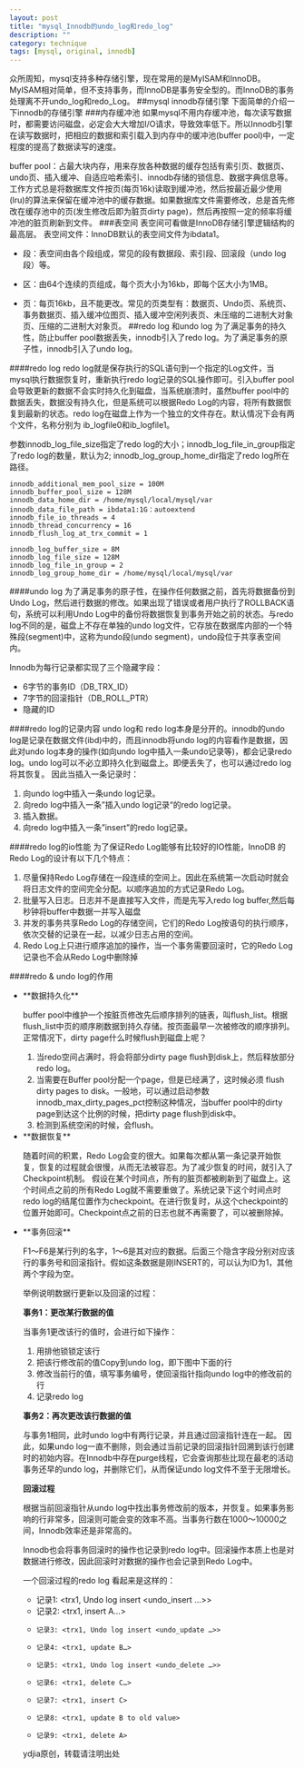 ```yaml
---
layout: post
title: "mysql_Innodb的undo_log和redo_log"
description: ""
category: technique
tags: [mysql, original, innodb]
---
```

众所周知，mysql支持多种存储引擎，现在常用的是MyISAM和InnoDB。MyISAM相对简单，但不支持事务，而InnoDB是事务安全型的。而InnoDB的事务处理离不开undo_log和redo_Log。
##mysql innodb存储引擎
下面简单的介绍一下innodb的存储引擎
###内存缓冲池
如果mysql不用内存缓冲池，每次读写数据时，都需要访问磁盘，必定会大大增加I/O请求，导致效率低下。所以Innodb引擎在读写数据时，把相应的数据和索引载入到内存中的缓冲池(buffer pool)中，一定程度的提高了数据读写的速度。

buffer pool：占最大块内存，用来存放各种数据的缓存包括有索引页、数据页、undo页、插入缓冲、自适应哈希索引、innodb存储的锁信息、数据字典信息等。工作方式总是将数据库文件按页(每页16k)读取到缓冲池，然后按最近最少使用(lru)的算法来保留在缓冲池中的缓存数据。如果数据库文件需要修改，总是首先修改在缓存池中的页(发生修改后即为脏页dirty page)，然后再按照一定的频率将缓冲池的脏页刷新到文件。
###表空间
表空间可看做是InnoDB存储引擎逻辑结构的最高层。 表空间文件：InnoDB默认的表空间文件为ibdata1。

- 段：表空间由各个段组成，常见的段有数据段、索引段、回滚段（undo log段）等。 

- 区：由64个连续的页组成，每个页大小为16kb，即每个区大小为1MB。 

- 页：每页16kb，且不能更改。常见的页类型有：数据页、Undo页、系统页、事务数据页、插入缓冲位图页、插入缓冲空闲列表页、未压缩的二进制大对象页、压缩的二进制大对象页。
##redo log 和undo log
为了满足事务的持久性，防止buffer pool数据丢失，innodb引入了redo log。为了满足事务的原子性，innodb引入了undo log。

####redo log
redo log就是保存执行的SQL语句到一个指定的Log文件，当mysql执行数据恢复时，重新执行redo log记录的SQL操作即可。引入buffer pool会导致更新的数据不会实时持久化到磁盘，当系统崩溃时，虽然buffer pool中的数据丢失，数据没有持久化，但是系统可以根据Redo Log的内容，将所有数据恢复到最新的状态。redo log在磁盘上作为一个独立的文件存在。默认情况下会有两个文件，名称分别为 ib_logfile0和ib_logfile1。

参数innodb_log_file_size指定了redo log的大小；innodb_log_file_in_group指定了redo log的数量，默认为2; innodb_log_group_home_dir指定了redo log所在路径。

	innodb_additional_mem_pool_size = 100M
	innodb_buffer_pool_size = 128M
	innodb_data_home_dir = /home/mysql/local/mysql/var
	innodb_data_file_path = ibdata1:1G：autoextend
	innodb_file_io_threads = 4
	innodb_thread_concurrency = 16
	innodb_flush_log_at_trx_commit = 1
	
	innodb_log_buffer_size = 8M
	innodb_log_file_size = 128M
	innodb_log_file_in_group = 2
	innodb_log_group_home_dir = /home/mysql/local/mysql/var
####undo log
为了满足事务的原子性，在操作任何数据之前，首先将数据备份到Undo Log，然后进行数据的修改。如果出现了错误或者用户执行了ROLLBACK语句，系统可以利用Undo Log中的备份将数据恢复到事务开始之前的状态。与redo log不同的是，磁盘上不存在单独的undo log文件，它存放在数据库内部的一个特殊段(segment)中，这称为undo段(undo segment)，undo段位于共享表空间内。

Innodb为每行记录都实现了三个隐藏字段：

- 6字节的事务ID（DB_TRX_ID）
- 7字节的回滚指针（DB_ROLL_PTR）
- 隐藏的ID</li></ul>

####redo log的记录内容
undo log和 redo log本身是分开的。innodb的undo log是记录在数据文件(ibd)中的，而且innodb将undo log的内容看作是数据，因此对undo log本身的操作(如向undo log中插入一条undo记录等)，都会记录redo log。undo log可以不必立即持久化到磁盘上。即便丢失了，也可以通过redo log将其恢复。
因此当插入一条记录时：

1. 向undo log中插入一条undo log记录。
1. 向redo log中插入一条”插入undo log记录“的redo log记录。
1. 插入数据。
1. 向redo log中插入一条”insert”的redo log记录。

####redo log的io性能
为了保证Redo Log能够有比较好的IO性能，InnoDB 的 Redo Log的设计有以下几个特点：

1. 尽量保持Redo Log存储在一段连续的空间上。因此在系统第一次启动时就会将日志文件的空间完全分配。以顺序追加的方式记录Redo Log。
2. 批量写入日志。日志并不是直接写入文件，而是先写入redo log buffer,然后每秒钟将buffer中数据一并写入磁盘
3. 并发的事务共享Redo Log的存储空间，它们的Redo Log按语句的执行顺序，依次交替的记录在一起，以减少日志占用的空间。
4. Redo Log上只进行顺序追加的操作，当一个事务需要回滚时，它的Redo Log记录也不会从Redo Log中删除掉

####redo & undo log的作用

<ul><li> **数据持久化**

buffer pool中维护一个按脏页修改先后顺序排列的链表，叫flush_list。根据flush_list中页的顺序刷数据到持久存储。按页面最早一次被修改的顺序排列。
正常情况下，dirty page什么时候flush到磁盘上呢？

1. 当redo空间占满时，将会将部分dirty page flush到disk上，然后释放部分redo log。
2. 当需要在Buffer pool分配一个page，但是已经满了，这时候必须 flush dirty pages to disk。一般地，可以通过启动参数 innodb_max_dirty_pages_pct控制这种情况，当buffer pool中的dirty page到达这个比例的时候，把dirty page flush到disk中。
3. 检测到系统空闲的时候，会flush。</li>

<li> **数据恢复**

随着时间的积累，Redo Log会变的很大。如果每次都从第一条记录开始恢复，恢复的过程就会很慢，从而无法被容忍。为了减少恢复的时间，就引入了Checkpoint机制。
假设在某个时间点，所有的脏页都被刷新到了磁盘上。这个时间点之前的所有Redo Log就不需要重做了。系统记录下这个时间点时redo log的结尾位置作为checkpoint。在进行恢复时，从这个checkpoint的位置开始即可。Checkpoint点之前的日志也就不再需要了，可以被删除掉。</li>

<li>**事务回滚**

F1～F6是某行列的名字，1～6是其对应的数据。后面三个隐含字段分别对应该行的事务号和回滚指针。假如这条数据是刚INSERT的，可以认为ID为1，其他两个字段为空。

举例说明数据行更新以及回滚的过程：

**事务1：更改某行数据的值**

当事务1更改该行的值时，会进行如下操作：

1. 用排他锁锁定该行
2. 把该行修改前的值Copy到undo log，即下图中下面的行
3. 修改当前行的值，填写事务编号，使回滚指针指向undo log中的修改前的行
4. 记录redo log

**事务2：再次更改该行数据的值**

与事务1相同，此时undo log中有两行记录，并且通过回滚指针连在一起。
因此，如果undo log一直不删除，则会通过当前记录的回滚指针回溯到该行创建时的初始内容。在Innodb中存在purge线程，它会查询那些比现在最老的活动事务还早的undo log，并删除它们，从而保证undo log文件不至于无限增长。

**回滚过程**

根据当前回滚指针从undo log中找出事务修改前的版本，并恢复。如果事务影响的行非常多，回滚则可能会变的效率不高。当事务行数在1000～10000之 间，Innodb效率还是非常高的。

Innodb也会将事务回滚时的操作也记录到redo log中。回滚操作本质上也是对数据进行修改，因此回滚时对数据的操作也会记录到Redo Log中。

一个回滚过程的redo log 看起来是这样的：

- 记录1: <trx1, Undo log insert <undo_insert …>>
- 记录2: <trx1, insert A…>
-     记录3: <trx1, Undo log insert <undo_update …>>
-     记录4: <trx1, update B…>
-     记录5: <trx1, Undo log insert <undo_delete …>>
-     记录6: <trx1, delete C…>
-     记录7: <trx1, insert C>
-     记录8: <trx1, update B to old value>
-     记录9: <trx1, delete A>

</li>

ydjia原创，转载请注明出处
